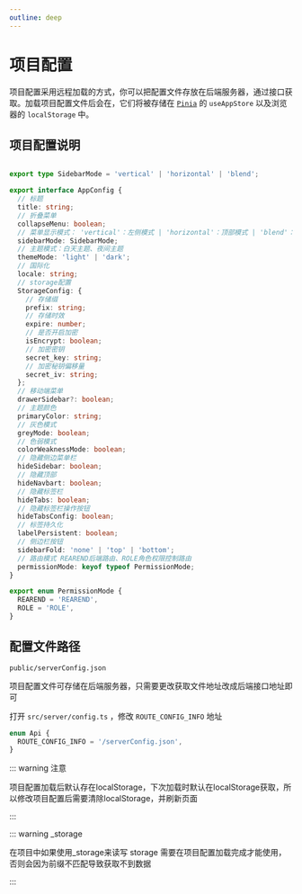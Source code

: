 ```yaml
---
outline: deep
---
```


# 项目配置

项目配置采用远程加载的方式，你可以把配置文件存放在后端服务器，通过接口获取。加载项目配置文件后会在，它们将被存储在 [`Pinia`](https://pinia.vuejs.org/zh/) 的 `useAppStore` 以及浏览器的 `localStorage` 中。

## 项目配置说明

```ts

export type SidebarMode = 'vertical' | 'horizontal' | 'blend';

export interface AppConfig {
  // 标题
  title: string;
  // 折叠菜单
  collapseMenu: boolean;
  // 菜单显示模式： 'vertical'：左侧模式 | 'horizontal'：顶部模式 | 'blend'：混合模式
  sidebarMode: SidebarMode;
  // 主题模式：白天主题、夜间主题
  themeMode: 'light' | 'dark';
  // 国际化
  locale: string;
  // storage配置
  StorageConfig: {
    // 存储缀
    prefix: string;
    // 存储时效 
    expire: number;
    // 是否开启加密 
    isEncrypt: boolean;
    // 加密密钥 
    secret_key: string;
    // 加密秘钥偏移量 
    secret_iv: string;
  };
  // 移动端菜单
  drawerSidebar?: boolean;
  // 主题颜色
  primaryColor: string;
  // 灰色模式
  greyMode: boolean;
  // 色弱模式
  colorWeaknessMode: boolean;
  // 隐藏侧边菜单栏
  hideSidebar: boolean;
  // 隐藏顶部
  hideNavbart: boolean;
  // 隐藏标签栏
  hideTabs: boolean;
  // 隐藏标签栏操作按钮
  hideTabsConfig: boolean;
  // 标签持久化
  labelPersistent: boolean;
  // 侧边栏按钮
  sidebarFold: 'none' | 'top' | 'bottom';
  // 路由模式 REAREND后端路由、ROLE角色权限控制路由
  permissionMode: keyof typeof PermissionMode;
}

export enum PermissionMode {
  REAREND = 'REAREND',
  ROLE = 'ROLE',
}
```

## 配置文件路径

`public/serverConfig.json`

项目配置文件可存储在后端服务器，只需要更改获取文件地址改成后端接口地址即可

打开 `src/server/config.ts` ，修改 `ROUTE_CONFIG_INFO` 地址

```ts
enum Api {
  ROUTE_CONFIG_INFO = '/serverConfig.json',
}
```

::: warning 注意

项目配置加载后默认存在localStorage，下次加载时默认在localStorage获取，所以修改项目配置后需要清除localStorage，并刷新页面

:::

::: warning _storage

在项目中如果使用_storage来读写 storage 需要在项目配置加载完成才能使用，否则会因为前缀不匹配导致获取不到数据

:::
